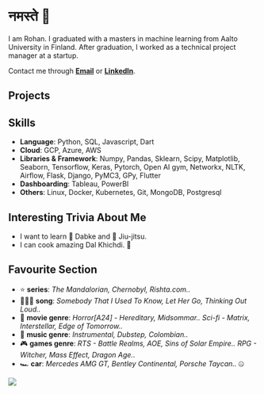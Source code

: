 # नमस्ते 🙏
I am Rohan. I graduated with a masters in machine learning from Aalto University in Finland. After graduation, I worked as a technical project manager at a startup. 

Contact me through **[Email](rohanchauhan22@gmail.com)** or **[LinkedIn](https://www.linkedin.com/in/rohan22/)**.

## Projects

## Skills
* **Language**: Python, SQL, Javascript, Dart
* **Cloud**: GCP, Azure, AWS
* **Libraries & Framework**: Numpy, Pandas, Sklearn, Scipy, Matplotlib, Seaborn, Tensorflow, Keras, Pytorch, Open AI gym, Networkx, NLTK, Airflow, Flask, Django, PyMC3, GPy, Flutter
* **Dashboarding**: Tableau, PowerBI
* **Others**: Linux, Docker, Kubernetes, Git, MongoDB, Postgresql

## Interesting Trivia About Me
* I want to learn 🕺 Dabke and 🥋 Jiu-jitsu.
* I can cook amazing Dal Khichdi. 🥘

## Favourite Section
* ⭐ **series**: *The Mandalorian, Chernobyl, Rishta.com..*
* 🦹🏼‍♂️ **song**: *Somebody That I Used To Know, Let Her Go, Thinking Out Loud..*
* 🎥 **movie genre**: *Horror[A24] - Hereditary, Midsommar.. Sci-fi - Matrix, Interstellar, Edge of Tomorrow..*
* 🎵 **music genre**: *Instrumental, Dubstep, Colombian..*
* 🎮 **games genre**: *RTS - Battle Realms, AOE, Sins of Solar Empire.. RPG - Witcher, Mass Effect, Dragon Age..*
* 🏎️ **car**: *Mercedes AMG GT, Bentley Continental, Porsche Taycan..* 🤐


![](https://komarev.com/ghpvc/?username=rohanchauhan&color=ff69b4)
